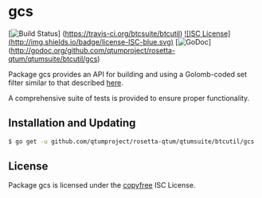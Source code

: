 gcs
==========

[![Build Status](http://img.shields.io/travis/btcsuite/btcutil.svg)]
(https://travis-ci.org/btcsuite/btcutil) [![ISC License]
(http://img.shields.io/badge/license-ISC-blue.svg)](http://copyfree.org)
[![GoDoc](https://godoc.org/github.com/qtumproject/rosetta-qtum/qtumsuite/btcutil/gcs?status.png)]
(http://godoc.org/github.com/qtumproject/rosetta-qtum/qtumsuite/btcutil/gcs)

Package gcs provides an API for building and using a Golomb-coded set filter
similar to that described [here](http://giovanni.bajo.it/post/47119962313/golomb-coded-sets-smaller-than-bloom-filters).

A comprehensive suite of tests is provided to ensure proper functionality.

## Installation and Updating

```bash
$ go get -u github.com/qtumproject/rosetta-qtum/qtumsuite/btcutil/gcs
```

## License

Package gcs is licensed under the [copyfree](http://copyfree.org) ISC
License.
